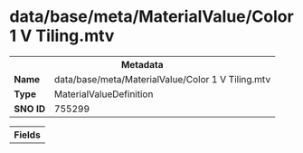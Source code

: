 <h1>data/base/meta/MaterialValue/Color 1 V Tiling.mtv</h1><table><tr><th colspan="100%">Metadata</th></tr><tr><td><b>Name</b></td><td>data/base/meta/MaterialValue/Color 1 V Tiling.mtv</td></tr><tr><td><b>Type</b></td><td>MaterialValueDefinition</td></tr><tr><td><b>SNO ID</b></td><td>755299</td></tr></table>

<table><tr><th colspan="100%">Fields</th></tr></table>

